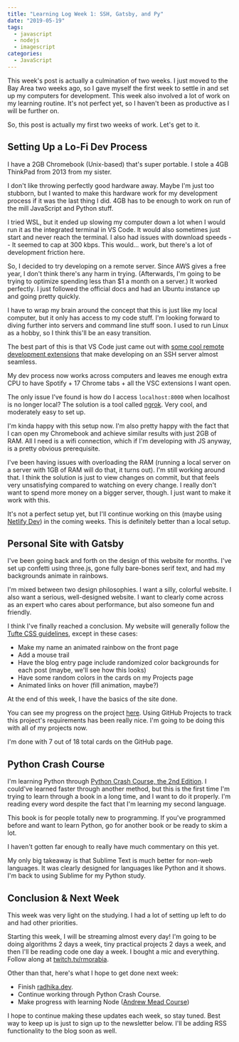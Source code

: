 ```yaml
---
title: "Learning Log Week 1: SSH, Gatsby, and Py"
date: "2019-05-19"
tags:
  - javascript
  - nodejs
  - imagescript
categories:
  - JavaScript
---
```


This week's post is actually a culmination of two weeks. I just moved to the Bay Area two weeks ago, so I gave myself the first week to settle in and set up my computers for development. This week also involved a lot of work on my learning routine. It's not perfect yet, so I haven't been as productive as I will be further on.

So, this post is actually my first two weeks of work. Let's get to it.

## Setting Up a Lo-Fi Dev Process

I have a 2GB Chromebook (Unix-based) that's super portable. I stole a 4GB ThinkPad from 2013 from my sister. 

I don't like throwing perfectly good hardware away. Maybe I'm just too stubborn, but I wanted to make this hardware work for my development process if it was the last thing I did. 4GB has to be enough to work on run of the mill JavaScript and Python stuff.

I tried WSL, but it ended up slowing my computer down a lot when I would run it as the integrated terminal in VS Code. It would also sometimes just start and never reach the terminal. I also had issues with download speeds -- It seemed to cap at 300 kbps. This would... work, but there's a lot of development friction here.

So, I decided to try developing on a remote server. Since AWS gives a free year, I don't think there's any harm in trying. (Afterwards, I'm going to be trying to optimize spending less than $1 a month on a server.) It worked perfectly. I just followed the official docs and had an Ubuntu instance up and going pretty quickly.

I have to wrap my brain around the concept that this is just like my local computer, but it only has access to my code stuff. I'm looking forward to diving further into servers and command line stuff soon. I used to run Linux as a hobby, so I think this'll be an easy transition.

The best part of this is that VS Code just came out with [some cool remote development extensions](https://code.visualstudio.com/docs/remote/remote-overview) that make developing on an SSH server almost seamless.

My dev process now works across computers and leaves me enough extra CPU to have Spotify + 17 Chrome tabs + all the VSC extensions I want open.

The only issue I've found is how do I access `localhost:8000` when localhost is no longer local? The solution is a tool called [ngrok](http://ngrok.com). Very cool, and moderately easy to set up.

I'm kinda happy with this setup now. I'm also pretty happy with the fact that I can open my Chromebook and achieve similar results with just 2GB of RAM. All I need is a wifi connection, which if I'm developing with JS anyway, is a pretty obvious prerequisite.

I've been having issues with overloading the RAM (running a local server on a server with 1GB of RAM will do that, it turns out). I'm still working around that. I think the solution is just to view changes on commit, but that feels very unsatisfying compared to watching on every change. I really don't want to spend more money on a bigger server, though. I just want to make it work with this. 

It's not a perfect setup yet, but I'll continue working on this (maybe using [Netlify Dev](https://www.netlify.com/products/dev/)) in the coming weeks. This is definitely better than a local setup.

## Personal Site with Gatsby

I've been going back and forth on the design of this website for months. I've set up confetti using three.js, gone fully bare-bones serif text, and had my backgrounds animate in rainbows.

I'm mixed between two design philosophies. I want a silly, colorful website. I also want a serious, well-designed website. I want to clearly come across as an expert who cares about performance, but also someone fun and friendly.

I think I've finally reached a conclusion. My website will generally follow the [Tufte CSS guidelines](https://edwardtufte.github.io/tufte-css/), except in these cases:

- Make my name an animated rainbow on the front page
- Add a mouse trail
- Have the blog entry page include randomized color backgrounds for each post (maybe, we'll see how this looks)
- Have some random colors in the cards on my Projects page
- Animated links on hover (fill animation, maybe?)

At the end of this week, I have the basics of the site done.

You can see my progress on the project [here](<https://github.com/rmorabia/rmorabia.github.io/projects/1>). Using GitHub Projects to track this project's requirements has been really nice. I'm going to be doing this with all of my projects now.

I'm done with 7 out of 18 total cards on the GitHub page. 

## Python Crash Course

I'm learning Python through [Python Crash Course, the 2nd Edition](https://nostarch.com/pythoncrashcourse2e). I could've learned faster through another method, but this is the first time I'm trying to learn through a book in a long time, and I want to do it properly. I'm reading every word despite the fact that I'm learning my second language.

This book is for people totally new to programming. If you've programmed before and want to learn Python, go for another book or be ready to skim a lot.

I haven't gotten far enough to really have much commentary on this yet. 

My only big takeaway is that Sublime Text is much better for non-web languages. It was clearly designed for languages like Python and it shows. I'm back to using Sublime for my Python study.

## Conclusion & Next Week

This week was very light on the studying. I had a lot of setting up left to do and had other priorities.

Starting this week, I will be streaming almost every day! I'm going to be doing algorithms 2 days a week, tiny practical projects 2 days a week, and then I'll be reading code one day a week. I bought a mic and everything. Follow along at [twitch.tv/rmorabia](http://twitch.tv/rmorabia).

Other than that, here's what I hope to get done next week:

- Finish [radhika.dev](http://radhika.dev).
- Continue working through Python Crash Course.
- Make progress with learning Node ([Andrew Mead Course](https://www.udemy.com/the-complete-nodejs-developer-course-2/))

I hope to continue making these updates each week, so stay tuned. Best way to keep up is just to sign up to the newsletter below. I'll be adding RSS functionality to the blog soon as well.